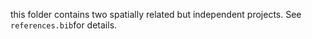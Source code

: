 this folder contains two spatially related but independent projects. See `references.bib`for details.